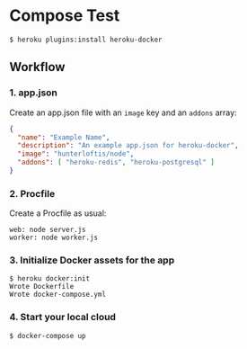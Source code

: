 # Compose Test

```
$ heroku plugins:install heroku-docker
```

## Workflow

### 1. app.json

Create an app.json file with an `image` key and an `addons` array:

```json
{
  "name": "Example Name",
  "description": "An example app.json for heroku-docker",
  "image": "hunterloftis/node",
  "addons": [ "heroku-redis", "heroku-postgresql" ]
}
```

### 2. Procfile

Create a Procfile as usual:

```
web: node server.js
worker: node worker.js
```

### 3. Initialize Docker assets for the app

```
$ heroku docker:init
Wrote Dockerfile
Wrote docker-compose.yml
```

### 4. Start your local cloud

```
$ docker-compose up
```
